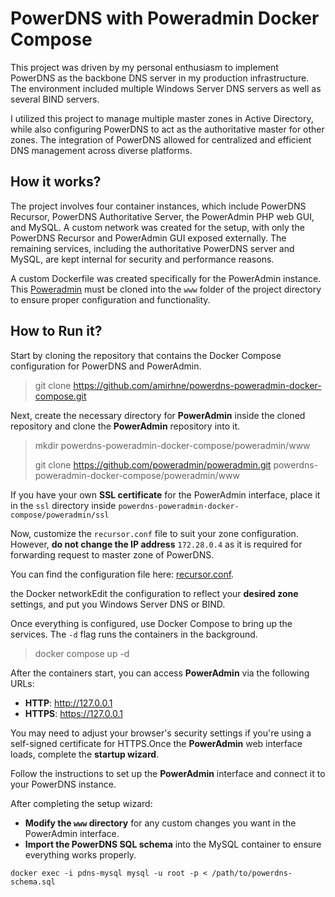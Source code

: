# **PowerDNS with Poweradmin Docker Compose**

This project was driven by my personal enthusiasm to implement PowerDNS as the backbone DNS server in my production infrastructure. The environment included multiple Windows Server DNS servers as well as several BIND servers.

I utilized this project to manage multiple master zones in Active Directory, while also configuring PowerDNS to act as the authoritative master for other zones. The integration of PowerDNS allowed for centralized and efficient DNS management across diverse platforms.

## How it works?

The project involves four container instances, which include PowerDNS Recursor, PowerDNS Authoritative Server, the PowerAdmin PHP web GUI, and MySQL. A custom network was created for the setup, with only the PowerDNS Recursor and PowerAdmin GUI exposed externally. The remaining services, including the authoritative PowerDNS server and MySQL, are kept internal for security and performance reasons.

A custom Dockerfile was created specifically for the PowerAdmin instance. This [Poweradmin](https://github.com/poweradmin/poweradmin) must be cloned into the `www` folder of the project directory to ensure proper configuration and functionality.

## How to Run it?

Start by cloning the repository that contains the Docker Compose configuration for PowerDNS and PowerAdmin.

> git clone https://github.com/amirhne/powerdns-poweradmin-docker-compose.git

Next, create the necessary directory for **PowerAdmin** inside the cloned repository and clone the **PowerAdmin** repository into it.

> mkdir powerdns-poweradmin-docker-compose/poweradmin/www
>
> git clone https://github.com/poweradmin/poweradmin.git powerdns-poweradmin-docker-compose/poweradmin/www

If you have your own **SSL certificate** for the PowerAdmin interface, place it in the `ssl` directory inside `powerdns-poweradmin-docker-compose/poweradmin/ssl`

Now, customize the `recursor.conf` file to suit your zone configuration. However, **do not change the IP address** `172.28.0.4` as it is required for forwarding request to master zone of PowerDNS.

You can find the configuration file here:
[recursor.conf](https://github.com/amirhne/powerdns-poweradmin-docker-compose/blob/main/recursor/recursor.conf).

the Docker networkEdit the configuration to reflect your **desired zone** settings, and put you Windows Server DNS or BIND.

Once everything is configured, use Docker Compose to bring up the services. The `-d` flag runs the containers in the background.

> docker compose up -d

After the containers start, you can access **PowerAdmin** via the following URLs:

- **HTTP**: http://127.0.0.1
- **HTTPS**: https://127.0.0.1

You may need to adjust your browser's security settings if you're using a self-signed certificate for HTTPS.Once the **PowerAdmin** web interface loads, complete the **startup wizard**.

Follow the instructions to set up the **PowerAdmin** interface and connect it to your PowerDNS instance.

After completing the setup wizard:

- **Modify the `www` directory** for any custom changes you want in the PowerAdmin interface.
- **Import the PowerDNS SQL schema** into the MySQL container to ensure everything works properly.

```
docker exec -i pdns-mysql mysql -u root -p < /path/to/powerdns-schema.sql
```
